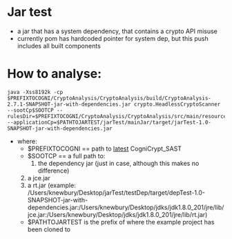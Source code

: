 # Jar test
  * a jar that has a system dependency, that contains a crypto API misuse
  * currently pom has hardcoded pointer for system dep, but this push includes all built components


# How to analyse:
```
java -Xss8192k -cp $PREFIXTOCOGNI/CryptoAnalysis/CryptoAnalysis/build/CryptoAnalysis-2.7.1-SNAPSHOT-jar-with-dependencies.jar crypto.HeadlessCryptoScanner  --sootCp$SOOTCP --rulesDir=$PREFIXTOCOGNI/CryptoAnalysis/CryptoAnalysis/src/main/resources/JavaCryptographicArchitecture/ --applicationCp=$PATHTOJARTEST/jarTest/mainJar/target/jarTest-1.0-SNAPSHOT-jar-with-dependencies.jar
```

  * where:
     *  $PREFIXTOCOGNI == path to [latest](https://github.com/CROSSINGTUD/CryptoAnalysis/releases/tag/2.7.1) CogniCrypt_SAST
     * $SOOTCP == a full path to:
        1) the dependency jar (just in case, although this makes no difference)
	2) a jce.jar
	3) a rt.jar
     (example: /Users/knewbury/Desktop/jarTest/testDep/target/depTest-1.0-SNAPSHOT-jar-with-dependencies.jar:/Users/knewbury/Desktop/jdks/jdk1.8.0_201/jre/lib/jce.jar:/Users/knewbury/Desktop/jdks/jdk1.8.0_201/jre/lib/rt.jar)
     * $PATHTOJARTEST is the prefix of where the example project has been cloned to